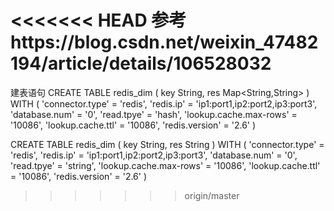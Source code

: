 <<<<<<< HEAD
参考https://blog.csdn.net/weixin_47482194/article/details/106528032
=======
建表语句
CREATE TABLE redis_dim (
    key String,
    res Map<String,String>
) WITH (
    'connector.type' = 'redis',
    'redis.ip' = 'ip1:port1,ip2:port2,ip3:port3',
    'database.num' = '0',
    'read.tpye' = 'hash',
    'lookup.cache.max-rows' = '10086',
    'lookup.cache.ttl' = '10086',
    'redis.version' = '2.6'
)

CREATE TABLE redis_dim (
    key String,
    res String
) WITH (
    'connector.type' = 'redis',
    'redis.ip' = 'ip1:port1,ip2:port2,ip3:port3',
    'database.num' = '0',
    'read.tpye' = 'string',
    'lookup.cache.max-rows' = '10086',
    'lookup.cache.ttl' = '10086',
    'redis.version' = '2.6'
)
>>>>>>> origin/master
